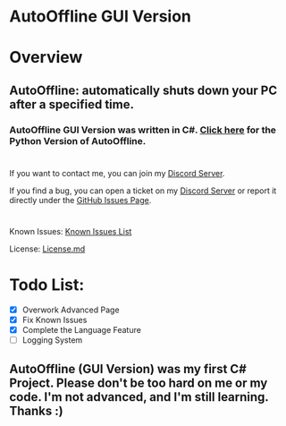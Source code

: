 # AutoOffline GUI Version
# Overview
## AutoOffline: automatically shuts down your PC after a specified time.

### AutoOffline GUI Version was written in C#. [Click here](https://github.com/KiSki-Dev/AutoOfflinePy) for the Python Version of AutoOffline.
#
If you want to contact me, you can join my [Discord Server](https://discord.gg/53zaeTbYRn).

If you find a bug, you can open a ticket on my [Discord Server](https://discord.gg/53zaeTbYRn) or report it directly under the [GitHub Issues Page](https://github.com/KiSki-Dev/AutoOffline/issues).
#
Known Issues: [Known Issues List](https://github.com/KiSki-Dev/AutoOffline/issues/1)

License: [License.md](https://github.com/KiSki-Dev/AutoOffline/blob/main/License.md)
# Todo List:
- [X] Overwork Advanced Page
- [X] Fix Known Issues
- [X] Complete the Language Feature
- [ ] Logging System
##
## AutoOffline (GUI Version) was my first C# Project. Please don't be too hard on me or my code. I'm not advanced, and I'm still learning. Thanks :)
